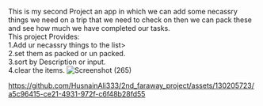 This is my second Project an app in which we can add some necassry things we need on a trip that we need to check on then we can pack these and see how much we have completed our tasks.
<br/>
This project Provides:
<br/>
1.Add ur necassry things to the list>
<br/>
2.set them as packed or un packed.
<br/>
3.sort by Description or input.
<br/>
4.clear the items.
![Screenshot (265)](https://github.com/HusnainAli333/2nd_faraway_project/assets/130205723/ec7b98bf-247c-4dcb-8c02-c906f7569160)


https://github.com/HusnainAli333/2nd_faraway_project/assets/130205723/a5c96415-ce21-4931-972f-c6f48b28fd55

